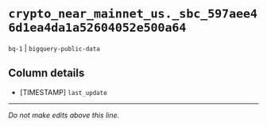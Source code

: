 # `crypto_near_mainnet_us._sbc_597aee46d1ea4da1a52604052e500a64`
`bq-1` | `bigquery-public-data`

## Column details
* [TIMESTAMP] `last_update`

-------------------------------------------------------------------------------
*Do not make edits above this line.*
